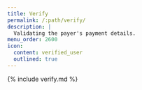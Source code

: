 ```yaml
---
title: Verify
permalink: /:path/verify/
description: |
  Validating the payer's payment details.
menu_order: 2600
icon:
  content: verified_user
  outlined: true
---
```


{% include verify.md %}

